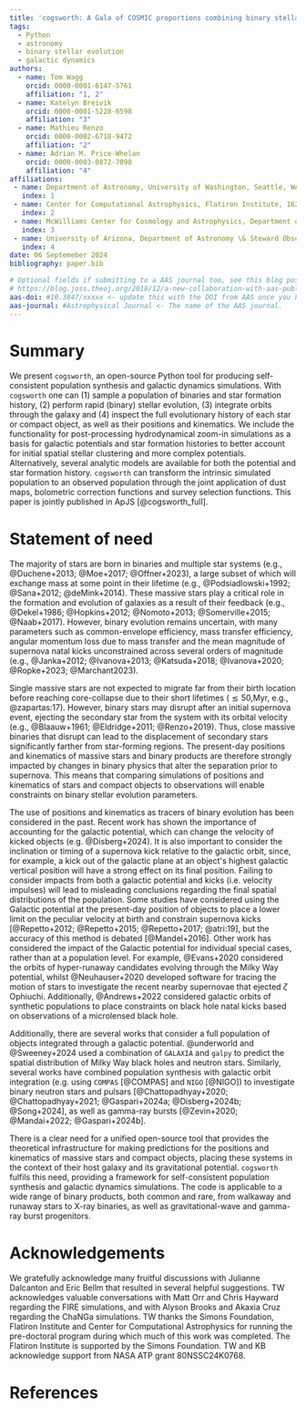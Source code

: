 ```yaml
---
title: 'cogsworth: A Gala of COSMIC proportions combining binary stellar evolution and galactic dynamics'
tags:
  - Python
  - astronomy
  - binary stellar evolution
  - galactic dynamics
authors:
  - name: Tom Wagg
    orcid: 0000-0001-6147-5761
    affiliation: "1, 2"
  - name: Katelyn Breivik
    orcid: 0000-0001-5228-6598
    affiliation: "3"
  - name: Mathieu Renzo
    orcid: 0000-0002-6718-9472
    affiliation: "2"
  - name: Adrian M. Price-Whelan
    orcid: 0000-0003-0872-7098
    affiliation: "4"
affiliations:
 - name: Department of Astronomy, University of Washington, Seattle, WA, 98195
   index: 1
 - name: Center for Computational Astrophysics, Flatiron Institute, 162 Fifth Ave, New York, NY, 10010, USA
   index: 2
 - name: McWilliams Center for Cosmology and Astrophysics, Department of Physics, Carnegie Mellon University, Pittsburgh, PA 15213, USA
   index: 3
 - name: University of Arizona, Department of Astronomy \& Steward Observatory, 933 N. Cherry Ave., Tucson, AZ 85721, USA
   index: 4
date: 06 Septemeber 2024
bibliography: paper.bib

# Optional fields if submitting to a AAS journal too, see this blog post:
# https://blog.joss.theoj.org/2018/12/a-new-collaboration-with-aas-publishing
aas-doi: #10.3847/xxxxx <- update this with the DOI from AAS once you know it.
aas-journal: #Astrophysical Journal <- The name of the AAS journal.
---
```


# Summary

We present `cogsworth`, an open-source Python tool for producing self-consistent population synthesis and galactic dynamics simulations. With `cogsworth` one can (1) sample a population of binaries and star formation history, (2) perform rapid (binary) stellar evolution, (3) integrate orbits through the galaxy and (4) inspect the full evolutionary history of each star or compact object, as well as their positions and kinematics. We include the functionality for post-processing hydrodynamical zoom-in simulations as a basis for galactic potentials and star formation histories to better account for initial spatial stellar clustering and more complex potentials. Alternatively, several analytic models are available for both the potential and star formation history. `cogsworth` can transform the intrinsic simulated population to an observed population through the joint application of dust maps, bolometric correction functions and survey selection functions. This paper is jointly published in ApJS [@cogsworth_full].

# Statement of need

The majority of stars are born in binaries and multiple star systems (e.g., @Duchene+2013; @Moe+2017; @Offner+2023), a large subset of which will exchange mass at some point in their lifetime (e.g., @Podsiadlowski+1992; @Sana+2012; @deMink+2014). These massive stars play a critical role in the formation and evolution of galaxies as a result of their feedback (e.g., @Dekel+1986; @Hopkins+2012; @Nomoto+2013; @Somerville+2015; @Naab+2017). However, binary evolution remains uncertain, with many parameters such as common-envelope efficiency, mass transfer efficiency, angular momentum loss due to mass transfer and the mean magnitude of supernova natal kicks unconstrained across several orders of magnitude (e.g., @Janka+2012; @Ivanova+2013; @Katsuda+2018; @Ivanova+2020; @Ropke+2023; @Marchant2023).

Single massive stars are not expected to migrate far from their birth location before reaching core-collapse due to their short lifetimes ($\lesssim50$\,Myr, e.g., @zapartas:17). However, binary stars may disrupt after an initial supernova event, ejecting the secondary star from the system with its orbital velocity (e.g., @Blaauw+1961; @Eldridge+2011; @Renzo+2019). Thus, close massive binaries that disrupt can lead to the displacement of secondary stars significantly farther from star-forming regions. The present-day positions and kinematics of massive stars and binary products are therefore strongly impacted by changes in binary physics that alter the separation prior to supernova. This means that comparing simulations of positions and kinematics of stars and compact objects to observations will enable constraints on binary stellar evolution parameters.

The use of positions and kinematics as tracers of binary evolution has been considered in the past. Recent work has shown the importance of accounting for the galactic potential, which can change the velocity of kicked objects (e.g. @Disberg+2024). It is also important to consider the inclination or timing of a supernova kick relative to the galactic orbit, since, for example, a kick out of the galactic plane at an object's highest galactic vertical position will have a strong effect on its final position. Failing to consider impacts from both a galactic potential and kicks (i.e. velocity impulses) will lead to misleading conclusions regarding the final spatial distributions of the population. Some studies have considered using the Galactic potential at the present-day position of objects to place a lower limit on the peculiar velocity at birth and constrain supernova kicks [@Repetto+2012; @Repetto+2015; @Repetto+2017; @atri:19], but the accuracy of this method is debated [@Mandel+2016]. Other work has considered the impact of the Galactic potential for individual special cases, rather than at a population level. For example, @Evans+2020 considered the orbits of hyper-runaway candidates evolving through the Milky Way potential, whilst @Neuhauser+2020 developed software for tracing the motion of stars to investigate the recent nearby supernovae that ejected $\zeta$ Ophiuchi. Additionally, @Andrews+2022 considered galactic orbits of synthetic populations to place constraints on black hole natal kicks based on observations of a microlensed black hole.

Additionally, there are several works that consider a full population of objects integrated through a galactic potential. @underworld and @Sweeney+2024 used a combination of `GALAXIA` and `galpy` to predict the spatial distribution of Milky Way black holes and neutron stars. Similarly, several works have combined population synthesis with galactic orbit integration (e.g. using `COMPAS` [@COMPAS] and `NIGO` [@NIGO]) to investigate binary neutron stars and pulsars [@Chattopadhyay+2020; @Chattopadhyay+2021; @Gaspari+2024a; @Disberg+2024b; @Song+2024], as well as gamma-ray bursts [@Zevin+2020; @Mandai+2022; @Gaspari+2024b].

There is a clear need for a unified open-source tool that provides the theoretical infrastructure for making predictions for the positions and kinematics of massive stars and compact objects, placing these systems in the context of their host galaxy and its gravitational potential. `cogsworth` fulfils this need, providing a framework for self-consistent population synthesis and galactic dynamics simulations. The code is applicable to a wide range of binary products, both common and rare, from walkaway and runaway stars to X-ray binaries, as well as gravitational-wave and gamma-ray burst progenitors.

# Acknowledgements

We gratefully acknowledge many fruitful discussions with Julianne Dalcanton and Eric Bellm that resulted in several helpful suggestions. TW acknowledges valuable conversations with Matt Orr and Chris Hayward regarding the FIRE simulations, and with Alyson Brooks and Akaxia Cruz regarding the ChaNGa simulations. TW thanks the Simons Foundation, Flatiron Institute and Center for Computational Astrophysics for running the pre-doctoral program during which much of this work was completed. The Flatiron Institute is supported by the Simons Foundation. TW and KB acknowledge support from NASA ATP grant 80NSSC24K0768.

# References